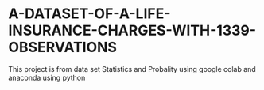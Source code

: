 # A-DATASET-OF-A-LIFE-INSURANCE-CHARGES-WITH-1339-OBSERVATIONS
This project is from data set Statistics  and Probality using google colab and anaconda using python 
